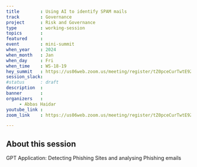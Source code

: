 ```yaml
---
title        : Using AI to identify SPAM mails
track        : Governance
project      : Risk and Governance
type         : working-session
topics       :
featured     :
event        : mini-summit
when_year    : 2024
when_month   : Jan
when_day     : Fri
when_time    : WS-18-19
hey_summit   : https://us06web.zoom.us/meeting/register/tZ0pceCurTwtE9Zi9cwBJdsDSZlgXv9WjVGq
session_slack:
#status      : draft
description  :
banner       : 
organizers   :
     - Abbas Haidar     
youtube_link : 
zoom_link    : https://us06web.zoom.us/meeting/register/tZ0pceCurTwtE9Zi9cwBJdsDSZlgXv9WjVGq

---
```


## About this session
GPT Application: Detecting Phishing Sites  and analysing Phishing emails
